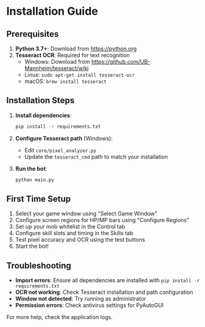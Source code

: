 # Installation Guide

## Prerequisites

1. **Python 3.7+**: Download from https://python.org
2. **Tesseract OCR**: Required for text recognition
   - Windows: Download from https://github.com/UB-Mannheim/tesseract/wiki
   - Linux: `sudo apt-get install tesseract-ocr`
   - macOS: `brew install tesseract`

## Installation Steps

1. **Install dependencies**:
   ```bash
   pip install -r requirements.txt
   ```

2. **Configure Tesseract path** (Windows):
   - Edit `core/pixel_analyzer.py`
   - Update the `tesseract_cmd` path to match your installation

3. **Run the bot**:
   ```bash
   python main.py
   ```

## First Time Setup

1. Select your game window using "Select Game Window"
2. Configure screen regions for HP/MP bars using "Configure Regions"
3. Set up your mob whitelist in the Control tab
4. Configure skill slots and timing in the Skills tab
5. Test pixel accuracy and OCR using the test buttons
6. Start the bot!

## Troubleshooting

- **Import errors**: Ensure all dependencies are installed with `pip install -r requirements.txt`
- **OCR not working**: Check Tesseract installation and path configuration
- **Window not detected**: Try running as administrator
- **Permission errors**: Check antivirus settings for PyAutoGUI

For more help, check the application logs.
